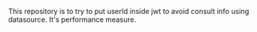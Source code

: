 This repository is to try to put userId inside jwt to avoid consult info using datasource. It's performance measure.